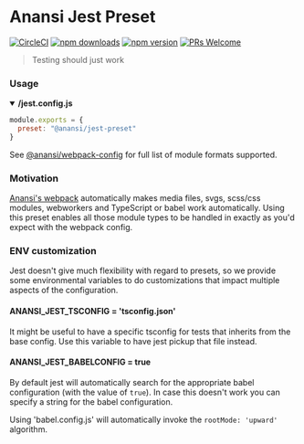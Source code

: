# Anansi Jest Preset
[![CircleCI](https://circleci.com/gh/ntucker/anansi.svg?style=shield)](https://circleci.com/gh/ntucker/anansi)
[![npm downloads](https://img.shields.io/npm/dm/@anansi/jest-preset.svg?style=flat-square)](https://www.npmjs.com/package/@anansi/webpack-config)
[![npm version](https://img.shields.io/npm/v/@anansi/jest-preset.svg?style=flat-square)](https://www.npmjs.com/package/@anansi/webpack-config)
[![PRs Welcome](https://img.shields.io/badge/PRs-welcome-brightgreen.svg?style=flat-square)](http://makeapullrequest.com)

> Testing should just work

### Usage

<details open><summary><b>/jest.config.js</b></summary>

```js
module.exports = {
  preset: "@anansi/jest-preset"
}
```

</details>

See [@anansi/webpack-config](https://github.com/ntucker/anansi/tree/master/packages/webpack-config-anansi#file-support) for full list of module formats supported.

### Motivation

[Anansi's webpack](https://www.npmjs.com/package/@anansi/webpack-config) automatically makes media files, svgs, scss/css modules, webworkers and TypeScript or babel work automatically.
Using this preset enables all those module types to be handled in exactly as you'd expect with the webpack config.

### ENV customization

Jest doesn't give much flexibility with regard to presets, so we provide some environmental variables
to do customizations that impact multiple aspects of the configuration.

#### ANANSI_JEST_TSCONFIG = 'tsconfig.json'

It might be useful to have a specific tsconfig for tests that inherits from the base config.
Use this variable to have jest pickup that file instead.

#### ANANSI_JEST_BABELCONFIG = true

By default jest will automatically search for the appropriate babel configuration (with the value of `true`).
In case this doesn't work you can specify a string for the babel configuration.

Using 'babel.config.js' will automatically invoke the `rootMode: 'upward'` algorithm.
